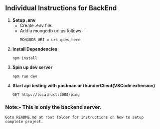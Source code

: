 ## Individual Instructions for BackEnd
1. **Setup .env**
    - Create .env file.
    - Add a mongodb uri as follows -
        ```
        MONGODB_URI = uri_goes_here
        ```
2. **Install Dependencies**
    ```
    npm install
    ```
3. **Spin up dev server**
    ```
    npm run dev
    ```
4. **Start api testing with postman or thunderClient(VSCode extension)**
    ```
    GET http://localhost:3000/ping
    ```
### Note:- This is only the backend server.
    Goto README.md at root folder for instructions on how to setup complete project.